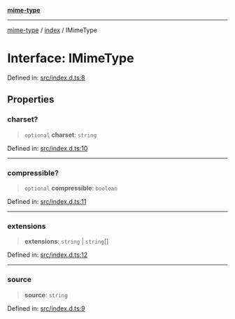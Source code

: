 [**mime-type**](../../README.md)

***

[mime-type](../../modules.md) / [index](../README.md) / IMimeType

# Interface: IMimeType

Defined in: [src/index.d.ts:8](https://github.com/snowyu/mime-type.js/blob/6051314f0c074925c9a87a8ec54912ea5d451445/src/index.d.ts#L8)

## Properties

### charset?

> `optional` **charset**: `string`

Defined in: [src/index.d.ts:10](https://github.com/snowyu/mime-type.js/blob/6051314f0c074925c9a87a8ec54912ea5d451445/src/index.d.ts#L10)

***

### compressible?

> `optional` **compressible**: `boolean`

Defined in: [src/index.d.ts:11](https://github.com/snowyu/mime-type.js/blob/6051314f0c074925c9a87a8ec54912ea5d451445/src/index.d.ts#L11)

***

### extensions

> **extensions**: `string` \| `string`[]

Defined in: [src/index.d.ts:12](https://github.com/snowyu/mime-type.js/blob/6051314f0c074925c9a87a8ec54912ea5d451445/src/index.d.ts#L12)

***

### source

> **source**: `string`

Defined in: [src/index.d.ts:9](https://github.com/snowyu/mime-type.js/blob/6051314f0c074925c9a87a8ec54912ea5d451445/src/index.d.ts#L9)
